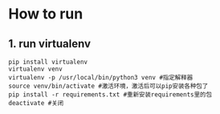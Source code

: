 # How to run

## 1. run virtualenv
```
pip install virtualenv
virtualenv venv
virtualenv -p /usr/local/bin/python3 venv #指定解释器
source venv/bin/activate #激活环境，激活后可以pip安装各种包了
pip install -r requirements.txt #重新安装requirements里的包
deactivate #关闭
```
